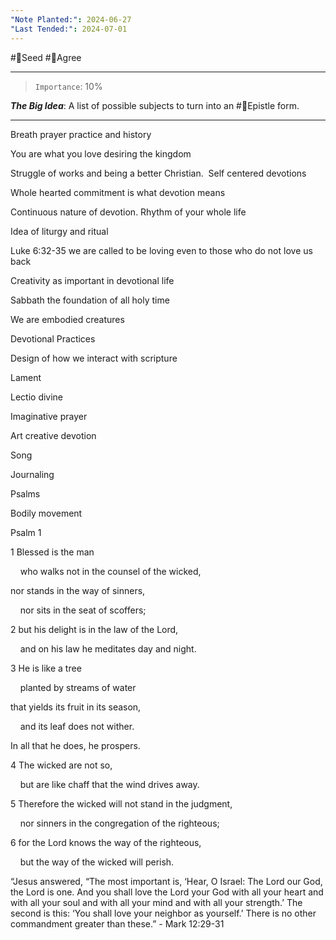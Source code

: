 ```yaml
---
"Note Planted:": 2024-06-27
"Last Tended:": 2024-07-01
---
```

#🌱Seed  #🙂Agree
****
> `Importance`: 10%
 
***The Big Idea***: A list of possible subjects to turn into an #📃Epistle form.

****

Breath prayer practice and history 

You are what you love desiring the kingdom

  

Struggle of works and being a better Christian.  Self centered devotions

  

Whole hearted commitment is what devotion means

  
  

Continuous nature of devotion. Rhythm of your whole life 

  

Idea of liturgy and ritual

  

Luke 6:32-35 we are called to be loving even to those who do not love us back

  

Creativity as important in devotional life

  

Sabbath the foundation of all holy time 

  
  

We are embodied creatures

  

Devotional Practices 

  

Design of how we interact with scripture

  

Lament

Lectio divine 

Imaginative prayer

Art creative devotion

Song 

Journaling 

Psalms 

Bodily movement 

  

Psalm 1

  

1 Blessed is the man

    who walks not in the counsel of the wicked,

nor stands in the way of sinners,

    nor sits in the seat of scoffers;

2 but his delight is in the law of the Lord,

    and on his law he meditates day and night.

  

3 He is like a tree

    planted by streams of water

that yields its fruit in its season,

    and its leaf does not wither.

In all that he does, he prospers.

4 The wicked are not so,

    but are like chaff that the wind drives away.

  

5 Therefore the wicked will not stand in the judgment,

    nor sinners in the congregation of the righteous;

6 for the Lord knows the way of the righteous,

    but the way of the wicked will perish.

  

“Jesus answered, “The most important is, ‘Hear, O Israel: The Lord our God, the Lord is one. And you shall love the Lord your God with all your heart and with all your soul and with all your mind and with all your strength.’ The second is this: ‘You shall love your neighbor as yourself.’ There is no other commandment greater than these.” - Mark 12:29-31